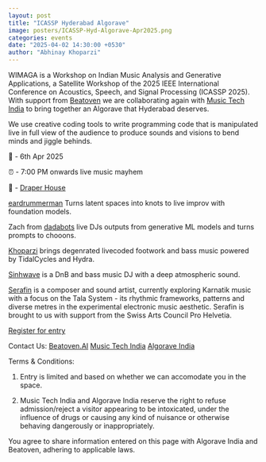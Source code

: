 ```yaml
---
layout: post
title: "ICASSP Hyderabad Algorave"
image: posters/ICASSP-Hyd-Algorave-Apr2025.png
categories: events
date: "2025-04-02 14:30:00 +0530"
author: "Abhinay Khoparzi"
---
```


WIMAGA is a Workshop on Indian Music Analysis and Generative Applications, a Satellite Workshop of the 2025 IEEE International Conference on Acoustics, Speech, and Signal Processing (ICASSP 2025). With support from [Beatoven](https://beatoven.ai) we are collaborating again with [Music Tech India](https://www.instagram.com/musictech.india) to bring together an Algorave that Hyderabad deserves.

We use creative coding tools to write programming code that is manipulated live in full view of the audience to produce sounds and visions to bend minds and jiggle behinds.

📅 - 6th Apr 2025

⏰ - 7:00 PM onwards live music mayhem

📍 - [Draper House](https://maps.app.goo.gl/rcesSYcHGbazH3288)

[eardrummerman](https://instagram.com/eardrummerman/) Turns latent spaces into knots to live improv with foundation models.

Zach from [dadabots](https://instagram.com/dadabots/) live DJs outputs from generative ML models and turns prompts to chooons.

[Khoparzi](http://khoparzi.com/) brings degenrated livecoded footwork and bass music powered by TidalCycles and Hydra.

[Sinhwave](https://instagram.com/sinhwave) is a DnB and bass music DJ with a deep atmospheric sound.

[Serafin](https://www.instagram.com/serafin_aebli) is a composer and sound artist, currently exploring Karnatik music with a focus on the Tala System - its rhythmic frameworks, patterns and diverse metres in the experimental electronic music aesthetic. Serafin is brought to us with support from the Swiss Arts Council Pro Helvetia.

[Register for entry](https://docs.google.com/forms/d/e/1FAIpQLSc7wnokpKdVFAKeQMUizpkA49FnWAqYbKXqtFYfUIl7VVaCIg/viewform?usp=dialog)

Contact Us:
 [Beatoven.AI](https://beatoven.ai)
 [Music Tech India](https://www.instagram.com/musictech.india)
 [Algorave India](https://instagram.com/algorave_india)
 
Terms & Conditions:
1. Entry is limited and based on whether we can accomodate you in the space.

2. Music Tech India and Algorave India reserve the right to refuse admission/reject a visitor appearing to be intoxicated, under the influence of drugs or causing any kind of nuisance or otherwise behaving dangerously or inappropriately.
      
You agree to share information entered on this page with Algorave India and Beatoven, adhering to applicable laws.